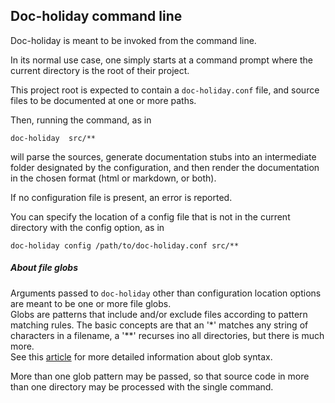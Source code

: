 
## Doc-holiday command line

Doc-holiday is meant to be invoked from the command line.

In its normal use case, one simply starts at a command prompt where
the current directory is the root of their project.

This project root is
expected to contain a `doc-holiday.conf` file, and source files to be documented
at one or more paths.

Then, running the command, as in

`doc-holiday  src/**`

will parse the sources, generate documentation stubs into an intermediate folder
designated by the configuration, and then render the documentation in the
chosen format (html or markdown, or both).

If no configuration file is present, an error is reported.  

You can specify the location of a config file that is not in the current 
directory with the config option, as in

`doc-holiday config /path/to/doc-holiday.conf src/**`

##### About file globs
Arguments passed to `doc-holiday` other than configuration location options
are meant to be one or more file globs.  
Globs are patterns that include and/or exclude files according to
pattern matching rules.  The basic concepts are that an '*' matches
any string of characters in a filename, a '**' recurses ino all directories,
but there is much more.  
See this [article](https://en.wikipedia.org/wiki/Glob_%28programming%29)
for more detailed information about glob syntax.

More than one glob pattern may be passed, so that source code in more
than one directory may be processed with the single command.



